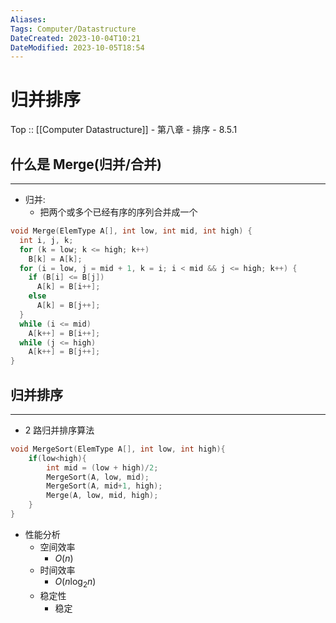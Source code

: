 ```yaml
---
Aliases: 
Tags: Computer/Datastructure 
DateCreated: 2023-10-04T10:21
DateModified: 2023-10-05T18:54
---
```

# 归并排序

Top :: [[Computer Datastructure]] - 第八章 - 排序 - 8.5.1

## 什么是 Merge(归并/合并)
---
- 归并:
	- 把两个或多个已经有序的序列合并成一个

```cpp
void Merge(ElemType A[], int low, int mid, int high) {
  int i, j, k;
  for (k = low; k <= high; k++)
    B[k] = A[k];
  for (i = low, j = mid + 1, k = i; i < mid && j <= high; k++) {
    if (B[i] <= B[j])
      A[k] = B[i++];
    else
      A[k] = B[j++];
  }
  while (i <= mid)
    A[k++] = B[i++];
  while (j <= high)
    A[k++] = B[j++];
}
```

## 归并排序
---
- 2 路归并排序算法

```cpp
void MergeSort(ElemType A[], int low, int high){
	if(low<high){
		int mid = (low + high)/2;
		MergeSort(A, low, mid);
		MergeSort(A, mid+1, high);
		Merge(A, low, mid, high);
	}
}
```

- 性能分析
	- 空间效率
		- $O(n)$
	- 时间效率
		- $O(n\log_{2}n)$
	- 稳定性
		- 稳定
